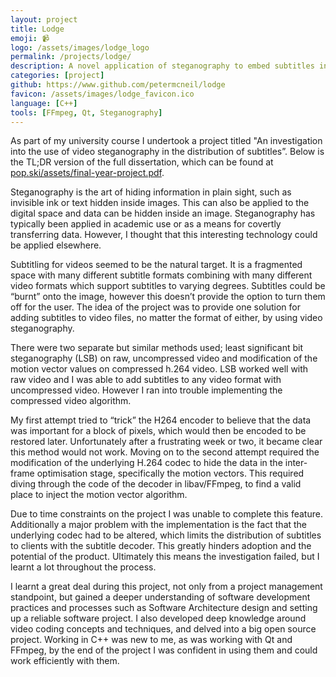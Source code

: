```yaml
---
layout: project
title: Lodge
emoji: 📹 
logo: /assets/images/lodge_logo
permalink: /projects/lodge/
description: A novel application of steganography to embed subtitles into video frames for later extraction and display.
categories: [project]
github: https://www.github.com/petermcneil/lodge
favicon: /assets/images/lodge_favicon.ico
language: [C++]
tools: [FFmpeg, Qt, Steganography]
---
```


As part of my university course I undertook a project titled "A​n investigation into the use of video steganography in the distribution of subtitles​”.
Below is the TL;DR version of the full dissertation, which can be found at [pop.ski/assets/final-year-project.pdf](/assets/final-year-project.pdf). 

Steganography is the art of hiding information in plain sight, such as invisible ink or text hidden inside images. This can also be applied to the digital space and data can be hidden inside an image. Steganography has typically been applied in academic use or as a means for covertly transferring data. However, I thought that this interesting technology could be applied elsewhere.

Subtitling for videos seemed to be the natural target. It is a fragmented space with many different subtitle formats combining with many different video formats which support subtitles to varying degrees. Subtitles could be “burnt” onto the image, however this doesn’t provide the option to turn them off for the user. The idea of the project was to provide one solution for adding subtitles to video files, no matter the format of either, by using video steganography.

There were two separate but similar methods used; least significant bit steganography (LSB) on raw, uncompressed video and modification of the motion vector values on compressed h.264 video. LSB worked well with raw video and I was able to add subtitles to any video format with uncompressed video. However I ran into trouble implementing the compressed video algorithm.

My first attempt tried to “trick” the H264 encoder to believe that the data was important for a block of pixels, which would then be encoded to be restored later. Unfortunately after a frustrating week or two, it became clear this method would not work. Moving on to the second attempt required the modification of the underlying H.264 codec to hide the data in the inter-frame optimisation stage, specifically the motion vectors. This required diving through the code of the decoder in libav/FFmpeg, to find a valid place to inject the motion vector algorithm. 

Due to time constraints on the project I was unable to complete this feature. Additionally a major problem with the implementation is the fact that the underlying codec had to be altered, which limits the distribution of subtitles to clients with the subtitle decoder. This greatly hinders adoption and the potential of the product. Ultimately this means the investigation failed, but I learnt a lot throughout the process.

I learnt a great deal during this project, not only from a project management standpoint, but gained a deeper understanding of software development practices and processes such as Software Architecture design and setting up a reliable software project. I also developed deep knowledge around video coding concepts and techniques, and delved into a big open source project. Working in C++ was new to me, as was working with Qt and FFmpeg, by the end of the project I was confident in using them and could work efficiently with them.

